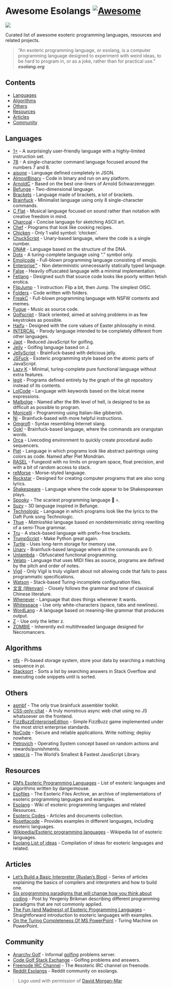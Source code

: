 # Awesome Esolangs [![Awesome](https://awesome.re/badge.svg)](https://awesome.re)

![](logo_piet.png)

Curated list of awesome esoteric programming languages, resources and related projects.

> “An esoteric programming language, or esolang, is a computer programming language designed to experiment with weird ideas, to be hard to program in, or as a joke, rather than for practical use.”  
> **_esolang.org_**

## Contents

- [Languages](#languages)
- [Algorithms](#algorithms)
- [Others](#others)
- [Resources](#resources)
- [Articles](#articles)
- [Community](#community)

## Languages

- [1+](https://esolangs.org/wiki/1%2B) - A surprisingly user-friendly language with a highly-limited instruction set.
- [78](https://github.com/oatmealine/78) - A single-character command language focused around the numbers 7 and 8.
- [ajsone](https://www.quaxio.com/ajsone) - Language defined completely in JSON.
- [AlmostBinary](https://github.com/wsdt/AlmostBinary) - Code in binary and run on any platform.
- [ArnoldC](http://lhartikk.github.io/ArnoldC) - Based on the best one-liners of Arnold Schwarzenegger.
- [Befunge](https://esolangs.org/wiki/Befunge) - Two-dimensional language.
- [Brackets](https://github.com/kvbc/brackets) - Language made of brackets, a lot of brackets.
- [Brainfuck](https://esolangs.org/wiki/Brainfuck) - Minimalist language using only 8 single-character commands.
- [C Flat](https://github.com/NicksterSand/Cflat) - Musical language focused on sound rather than notation with creative freedom in mind.
- [Charcoal](https://github.com/somebody1234/Charcoal) - Concise language for sketching ASCII art.
- [Chef](http://www.dangermouse.net/esoteric/chef.html) - Programs that look like cooking recipes.
- [Chicken](https://esolangs.org/wiki/Chicken) - Only 1 valid symbol: ‘chicken’.
- [ChuckScript](https://github.com/angrykoala/chuckscript) - Unary-based language, where the code is a single number.
- [DNA\#](https://esolangs.org/wiki/DNA-Sharp) - Language based on the structure of the DNA.
- [Dots](https://github.com/josconno/dots) - A turing-complete language using “.” symbol only.
- [Emojicode](http://www.emojicode.org) - Full-blown programming language consisting of emojis.
- [Enterprise™](https://github.com/joaomilho/Enterprise) - Non deterministic unnecessarily statically typed language.
- [False](http://strlen.com/false-language) - Heavily offuscated language with a minimal implementation.
- [Fetlang](https://github.com/Property404/fetlang) - Designed such that source code looks like poorly written fetish erotica.
- [FlipJump](https://github.com/tomhea/flip-jump) - 1 instruction: Flip a bit, then Jump. The simplest OISC.
- [Folders](https://github.com/rottytooth/Folders) - Code written with folders.
- [FreakC](https://github.com/FreakC-Foundation/FreakC) - Full-blown programming language with NSFW contents and memes.
- [Fugue](https://esolangs.org/wiki/Fugue) - Music as source code.
- [Golfscript](http://www.golfscript.com/golfscript) - Stack oriented, aimed at solving problems in as few keystrokes as possible.
- [Haifu](http://www.dangermouse.net/esoteric/haifu.html) - Designed with the core values of Easter philosophy in mind.
- [INTERCAL](http://www.catb.org/~esr/intercal) - Parody language intended to be completely different from other languages.
- [Japt](https://github.com/ETHproductions/japt) - Reduced JavaScript for golfing.
- [Jelly](https://github.com/DennisMitchell/jellylanguage) - Golfing language based on J.
- [JellyScript](https://github.com/nguyenphuminh/Jellyscript) - Brainfuck-based with delicious jelly.
- [JSFuck](https://github.com/aemkei/jsfuck) - Esoteric programming style based on the atomic parts of JavaScript.
- [Lazy K](https://tromp.github.io/cl/lazy-k.html) - Minimal, turing-complete pure functional language without extra features.
- [legit](https://morr.cc/legit) - Programs defined entirely by the graph of the git repository instead of its contents.
- [LolCode](http://lolcode.org) - Language with keywords based on the lolcat meme expressions.
- [Malbolge](http://www.lscheffer.com/malbolge.shtml) - Named after the 8th level of hell, is designed to be as difficult as possible to program.
- [Monicelli](https://github.com/esseks/monicelli) - Programming using Italian-like gibberish.
- [Ni](https://github.com/DeybisMelendez/ni) - Brainfuck-based with more helpful instructions.
- [Omgrofl](https://esolangs.org/wiki/Omgrofl) - Syntax resembling Internet slang.
- [Ook!](http://www.dangermouse.net/esoteric/ook.html) - Brainfuck-based language, where the commands are orangutan words.
- [Orca](https://hundredrabbits.itch.io/orca) - Livecoding environment to quickly create procedural audio sequencers.
- [Piet](http://www.dangermouse.net/esoteric/piet.html) - Language in which programs look like abstract paintings using colors as code. Named after Piet Mondrian.
- [RASEL](https://github.com/Nakilon/rasel) - Fungeoid with no limits on program space, float precision, and with a bit of random access to stack.
- [reMorse](http://esolangs.org/wiki/reMorse) - Morse-styled language.
- [Rockstar](https://github.com/dylanbeattie/rockstar) - Designed for creating computer programs that are also song lyrics.
- [Shakespeare](http://shakespearelang.sourceforge.net) - Language where the code appear to be Shakespearean plays.
- [Spooky](https://spookylang.com) - The scariest programming language :jack_o_lantern: :skull:.
- [Suzy](https://github.com/gvx/suzy) - 3D language inspired in Befunge.
- [Technologic](https://esolangs.org/wiki/Technologic) - Language in which programs look like the lyrics to the Daft Punk song Technologic.
- [Thue](https://github.com/jcolag/Thue) - _Matrioshka_ language based on nondeterministic string rewriting of a semi-Thue grammar.
- [Tru](https://github.com/sungwoncho/tru) - A stack-based language with prefix-free brackets.
- [TrumpScript](https://github.com/samshadwell/TrumpScript) - Make Python great again.
- [Turtle](https://github.com/TypeMonkey/Turtle) - Uses long-term storage for memory use.
- [Unary](https://esolangs.org/wiki/Unary) - Brainfuck-based language where all the commands are 0.
- [Unlambda](http://www.madore.org/~david/programs/unlambda) - Obfuscated functional programming.
- [Velato](http://velato.net) - Language that uses MIDI files as source, programs are defined by the pitch and order of notes.
- [Vigil](https://github.com/munificent/vigil) - Only Vigil is truly vigilant about not allowing code that fails to pass programmatic specifications.
- [Watson](https://github.com/genkami/watson) - Stack-based Turing-incomplete configuration files.
- [文言 (Wenyan)](http://wenyan-lang.lingdong.works) - Closely follows the grammar and tone of classical Chinese literature.
- [Whenever](http://www.dangermouse.net/esoteric/whenever.html) - Language that does things whenever it wants.
- [Whitespace](http://web.archive.org/web/20150623025348/http://compsoc.dur.ac.uk/whitespace) - Use only white-characters (space, tabs and newlines).
- [WordLang](https://github.com/WilliamRagstad/WordLang) - A language based on meaning-like grammar that produces output.
- [Z](https://esolangs.org/wiki/Z) - Use only the letter z.
- [ZOMBIE](https://www.dangermouse.net/esoteric/zombie.html) - Inherently evil multithreaded language designed for Necromancers.

## Algorithms

- [πfs](https://github.com/philipl/pifs) - Pi-based storage system, store your data by searching a matching sequence in pi.
- [Stacksort](https://gkoberger.github.io/stacksort) - Sorts a list by searching answers in Stack Overflow and executing code snippets until is sorted.

## Others

- [asmbf](https://github.com/KrzysztofSzewczyk/asmbf) - The only true brainfuck assembler toolkit.
- [CSS-only-chat](https://github.com/kkuchta/css-only-chat) - A truly monstrous async web chat using no JS whatsoever on the frontend.
- [FizzBuzzEnterpriseEdition](https://github.com/EnterpriseQualityCoding/FizzBuzzEnterpriseEdition) - Simple FizzBuzz game implemented under the most strict enterprise standards.
- [NoCode](https://github.com/kelseyhightower/nocode) - Secure and reliable applications. Write nothing; deploy nowhere.
- [Petrovich](http://www.dangermouse.net/esoteric/petrovich.html) - Operating System concept based on random actions and rewards/punishments.
- [vapor.js](https://github.com/madrobby/vapor.js) - The World’s Smallest & Fastest JavaScript Library.

## Resources

- [DM’s Esoteric Programming Languages](http://www.dangermouse.net/esoteric) - List of esoteric languages and algorithms written by dangermouse.
- [Esofiles](https://github.com/graue/esofiles) - The Esoteric Files Archive, an archive of implementations of esoteric programming languages and examples.
- [Esolang](https://esolangs.org) - Wiki of esoteric programming languages and related Resources.
- [Esoteric Codes](https://esoteric.codes) - Articles and documents collection.
- [Rosettacode](http://rosettacode.org/wiki/Rosetta_Code) - Provides examples in different languages, including esoteric languages.
- [Wikipedia/Esoteric programming languages](https://en.wikipedia.org/wiki/Esoteric_programming_language) - Wikipedia list of esoteric languages.
- [Esolang List of ideas](https://esolangs.org/wiki/List_of_ideas) - Compilation of ideas for esoteric languages and related.

## Articles

- [Let’s Build a Basic Interpreter (Ruslan’s Blog)](https://ruslanspivak.com/lsbasi-part1) - Series of articles explaining the basics of compilers and interpreters and how to build one.
- [Six programming paradigms that will change how you think about coding](http://www.ybrikman.com/writing/2014/04/09/six-programming-paradigms-that-will) - Post by Yevgeniy Brikman describing different programming paradigms that are not commonly applied.
- [The Fun (and Madness) of Esoteric Programming Languages](https://tomassetti.me/discovering-arcane-world-esoteric-programming-languages) - Straightforward introduction to esoteric languages with examples.
- [On the Turing Completeness Of MS PowerPoint](http://www.andrew.cmu.edu/user/twildenh/PowerPointTM/Paper.pdf) - Turing Machine on PowerPoint.

## Community

- [Anarchy Golf](http://golf.shinh.org) - Informal [golfing](https://en.wikipedia.org/wiki/Code_golf) problems server.
- [Code Golf Stack Exchange](https://codegolf.stackexchange.com) - Golfing problems and answers.
- [Freenode IRC Channel](http://webchat.freenode.net/?channels=esoteric&uio=d4) - The \#esoteric IRC channel on freenode.
- [Reddit Esolangs](https://www.reddit.com/r/esolangs) - Reddit community on esolangs.

> Logo used with permission of [David Morgan-Mar](http://www.dangermouse.net/esoteric/piet/samples.html)
